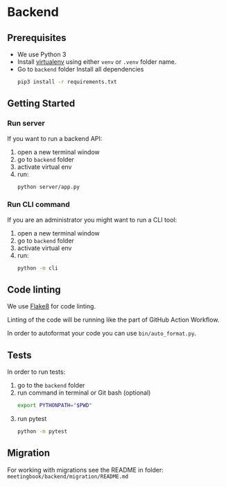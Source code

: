 # Backend

## Prerequisites

- We use Python 3
- Install [virtualenv](https://virtualenv.pypa.io/en/latest/index.html) using 
either `venv` or `.venv` folder name.
- Go to `backend` folder Install all dependencies
    ```bash
    pip3 install -r requirements.txt   
    ```

## Getting Started

### Run server

If you want to run a backend API:

1. open a new terminal window
2. go to `backend` folder
3. activate virtual env
4. run:
    ```bash
    python server/app.py
    ```

### Run CLI command

If you are an administrator you might want to run a CLI tool:

1. open a new terminal window
2. go to `backend` folder
3. activate virtual env
4. run:
    ```bash
    python -m cli
    ```

## Code linting

We use [Flake8](https://flake8.pycqa.org/en/2.5.5/index.html) for code linting.

Linting of the code will be running like the part of GitHub Action Workflow.

In order to autoformat your code you can use `bin/auto_format.py`.

## Tests

In order to run tests:
1. go to the `backend` folder
2. run command in terminal or Git bash (optional)
    ```bash
    export PYTHONPATH="$PWD"
    ```
3. run pytest
    ```bash
    python -m pytest
    ```

## Migration

For working with migrations see the README in folder:  `meetingbook/backend/migration/README.md`